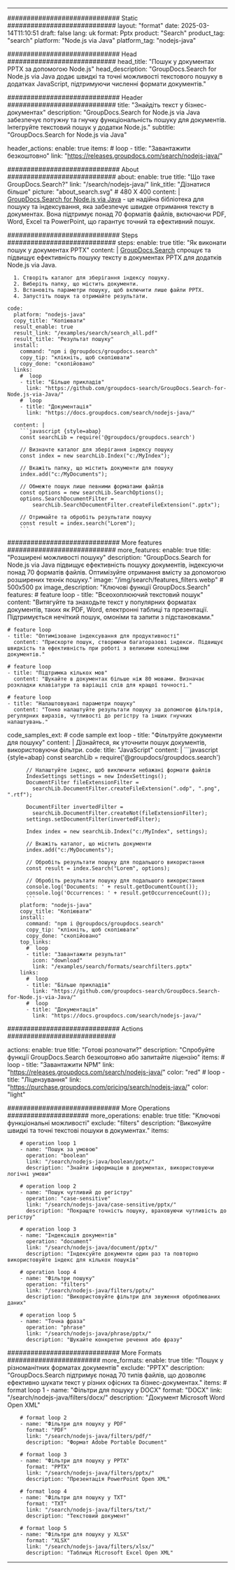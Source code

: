 
---
############################# Static ############################
layout: "format"
date:  2025-03-14T11:10:51
draft: false
lang: uk
format: Pptx
product: "Search"
product_tag: "search"
platform: "Node.js via Java"
platform_tag: "nodejs-java"

############################# Head ############################
head_title: "Пошук у документах PPTX за допомогою Node.js"
head_description: "GroupDocs.Search for Node.js via Java додає швидкі та точні можливості текстового пошуку в додатках JavaScript, підтримуючи численні формати документів."

############################# Header ############################
title: "Знайдіть текст у бізнес-документах" 
description: "GroupDocs.Search for Node.js via Java забезпечує потужну та гнучку функціональність пошуку для документів. Інтегруйте текстовий пошук у додатки Node.js."
subtitle: "GroupDocs.Search for Node.js via Java" 

header_actions:
  enable: true
  items:
    #  loop
    - title: "Завантажити безкоштовно"
      link: "https://releases.groupdocs.com/search/nodejs-java/"
      
############################# About ############################
about:
    enable: true
    title: "Що таке GroupDocs.Search?"
    link: "/search/nodejs-java/"
    link_title: "Дізнатися більше"
    picture: "about_search.svg" # 480 X 400
    content: |
       [GroupDocs.Search for Node.js via Java](/search/nodejs-java/) - це надійна бібліотека для пошуку та індексування, яка забезпечує швидке отримання тексту в документах. Вона підтримує понад 70 форматів файлів, включаючи PDF, Word, Excel та PowerPoint, що гарантує точний та ефективний пошук.

############################# Steps ############################
steps:
    enable: true
    title: "Як виконати пошук у документах PPTX"
    content: |
      [GroupDocs.Search](/search/nodejs-java/) спрощує та підвищує ефективність пошуку тексту в документах PPTX для додатків Node.js via Java.
      
      1. Створіть каталог для зберігання індексу пошуку.
      2. Виберіть папку, що містить документи.
      3. Встановіть параметри пошуку, щоб включити лише файли PPTX.
      4. Запустіть пошук та отримайте результати.
   
    code:
      platform: "nodejs-java"
      copy_title: "Копіювати"
      result_enable: true
      result_link: "/examples/search/search_all.pdf"
      result_title: "Результат пошуку"
      install:
        command: "npm i @groupdocs/groupdocs.search"
        copy_tip: "клікніть, щоб скопіювати"
        copy_done: "скопійовано"
      links:
        #  loop
        - title: "Більше прикладів"
          link: "https://github.com/groupdocs-search/GroupDocs.Search-for-Node.js-via-Java/"
        #  loop
        - title: "Документація"
          link: "https://docs.groupdocs.com/search/nodejs-java/"
          
      content: |
        ```javascript {style=abap}
        const searchLib = require('@groupdocs/groupdocs.search')

        // Визначте каталог для зберігання індексу пошуку
        const index = new searchLib.Index("c:/MyIndex");

        // Вкажіть папку, що містить документи для пошуку
        index.add("c:/MyDocuments");

        // Обмежте пошук лише певними форматами файлів
        const options = new searchLib.SearchOptions();
        options.SearchDocumentFilter = 
            searchLib.SearchDocumentFilter.createFileExtension(".pptx");

        // Отримайте та обробіть результати пошуку
        const result = index.search("Lorem");
        ```            

############################# More features ############################
more_features:
  enable: true
  title: "Розширені можливості пошуку"
  description: "GroupDocs.Search for Node.js via Java підвищує ефективність пошуку документів, індексуючи понад 70 форматів файлів. Оптимізуйте отримання вмісту за допомогою розширених технік пошуку."
  image: "/img/search/features_filters.webp" # 500x500 px
  image_description: "Ключові функції GroupDocs.Search"
  features:
    # feature loop
    - title: "Всеохоплюючий текстовий пошук"
      content: "Витягуйте та знаходьте текст у популярних форматах документів, таких як PDF, Word, електронні таблиці та презентації. Підтримується нечіткий пошук, омоніми та запити з підстановками."

    # feature loop
    - title: "Оптимізоване індексування для продуктивності"
      content: "Прискорте пошук, створюючи багаторазові індекси. Підвищує швидкість та ефективність при роботі з великими колекціями документів."

    # feature loop
    - title: "Підтримка кількох мов"
      content: "Шукайте в документах більше ніж 80 мовами. Визначає розкладки клавіатури та варіації слів для кращої точності."

    # feature loop
    - title: "Налаштовувані параметри пошуку"
      content: "Тонко налаштуйте результати пошуку за допомогою фільтрів, регулярних виразів, чутливості до регістру та інших гнучких налаштувань."
      
  code_samples_ext:
    # code sample ext loop
    - title: "Фільтруйте документи для пошуку"
      content: |
        Дізнайтеся, як уточнити пошук документів, використовуючи фільтри.
      code:
        title: "JavaScript"
        content: |
          ```javascript {style=abap}
          const searchLib = require('@groupdocs/groupdocs.search')
          
          // Налаштуйте індекс, щоб виключити небажані формати файлів
          IndexSettings settings = new IndexSettings();
          DocumentFilter fileExtensionFilter = 
            searchLib.DocumentFilter.createFileExtension(".odp", ".png", ".rtf");

          DocumentFilter invertedFilter = 
            searchLib.DocumentFilter.createNot(fileExtensionFilter);
          settings.setDocumentFilter(invertedFilter);

          Index index = new searchLib.Index("c:/MyIndex", settings);
              
          // Вкажіть каталог, що містить документи
          index.add("c:/MyDocuments");

          // Обробіть результати пошуку для подальшого використання
          const result = index.Search("Lorem", options);
          
          // Обробіть результати пошуку для подальшого використання
          console.log('Documents: ' + result.getDocumentCount());
          console.log('Occurrences: ' + result.getOccurrenceCount());
          ```
        platform: "nodejs-java"
        copy_title: "Копіювати"
        install:
          command: "npm i @groupdocs/groupdocs.search"
          copy_tip: "клікніть, щоб скопіювати"
          copy_done: "скопійовано"
        top_links:
          #  loop
          - title: "Завантажити результат"
            icon: "download"
            link: "/examples/search/formats/searchfilters.pptx"
        links:
          #  loop
          - title: "Більше прикладів"
            link: "https://github.com/groupdocs-search/GroupDocs.Search-for-Node.js-via-Java/"
          #  loop
          - title: "Документація"
            link: "https://docs.groupdocs.com/search/nodejs-java/"
            

            


############################# Actions ############################

actions:
  enable: true
  title: "Готові розпочати?"
  description: "Спробуйте функції GroupDocs.Search безкоштовно або запитайте ліцензію"
  items:
    #  loop
    - title: "Завантажити NPM"
      link: "https://releases.groupdocs.com/search/nodejs-java/"
      color: "red"
        #  loop
    - title: "Ліцензування"
      link: "https://purchase.groupdocs.com/pricing/search/nodejs-java/"
      color: "light"


############################# More Operations #####################
more_operations:
    enable: true
    title: "Ключові функціональні можливості"
    exclude: "filters"
    description: "Виконуйте швидкі та точні текстові пошуки в документах."
    items: 
          
        # operation loop 1
        - name: "Пошук за умовою"
          operation: "boolean"
          link: "/search/nodejs-java/boolean/pptx/"
          description: "Знайти інформацію в документах, використовуючи логічні умови"

        # operation loop 2
        - name: "Пошук чутливий до регістру"
          operation: "case-sensitive"
          link: "/search/nodejs-java/case-sensitive/pptx/"
          description: "Покращте точність пошуку, враховуючи чутливість до регістру"

        # operation loop 3
        - name: "Індексація документів"
          operation: "document"
          link: "/search/nodejs-java/document/pptx/"
          description: "Індексуйте документи один раз та повторно використовуйте індекс для кількох пошуків"

        # operation loop 4
        - name: "Фільтри пошуку"
          operation: "filters"
          link: "/search/nodejs-java/filters/pptx/"
          description: "Використовуйте фільтри для звуження оброблюваних даних"

        # operation loop 5
        - name: "Точна фраза"
          operation: "phrase"
          link: "/search/nodejs-java/phrase/pptx/"
          description: "Шукайте конкретне речення або фразу"
          
        
          
############################# More Formats ########################
more_formats:
    enable: true
    title: "Пошук у різноманітних форматах документів"
    exclude: "PPTX"
    description: "GroupDocs.Search підтримує понад 70 типів файлів, що дозволяє ефективно шукати текст у різних офісних та бізнес-документах."
    items: 
        # format loop 1
        - name: "Фільтри для пошуку у DOCX"
          format: "DOCX"
          link: "/search/nodejs-java/filters/docx/"
          description: "Документ Microsoft Word Open XML"
          
        # format loop 2
        - name: "Фільтри для пошуку у PDF"
          format: "PDF"
          link: "/search/nodejs-java/filters/pdf/"
          description: "Формат Adobe Portable Document"
          
        # format loop 3
        - name: "Фільтри для пошуку у PPTX"
          format: "PPTX"
          link: "/search/nodejs-java/filters/pptx/"
          description: "Презентація PowerPoint Open XML"

        # format loop 4
        - name: "Фільтри для пошуку у TXT"
          format: "TXT"
          link: "/search/nodejs-java/filters/txt/"
          description: "Текстовий документ"
          
        # format loop 5
        - name: "Фільтри для пошуку у XLSX"
          format: "XLSX"
          link: "/search/nodejs-java/filters/xlsx/"
          description: "Таблиця Microsoft Excel Open XML"
  

---